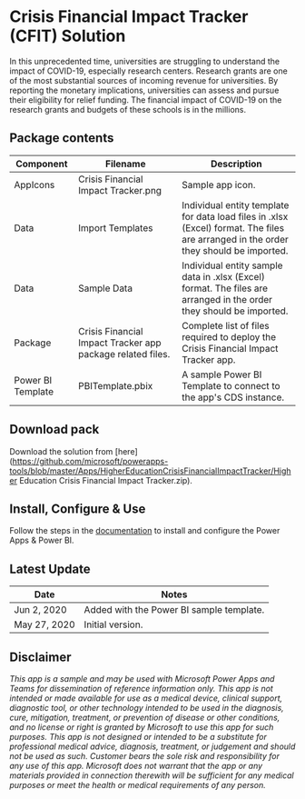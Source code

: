 
# Crisis Financial Impact Tracker (CFIT) Solution

In this unprecedented time, universities are struggling to understand the impact of COVID-19, especially research centers. Research grants are one of the most substantial sources of incoming revenue for universities. By reporting the monetary implications, universities can assess and pursue their eligibility for relief funding. The financial impact of COVID-19 on the research grants and budgets of these schools is in the millions.

## Package contents

|Component|	Filename |	Description
|-------|-------|------|
| AppIcons | Crisis Financial Impact Tracker.png	| Sample app icon.|
| Data|Import Templates  | Individual entity template for data load files in .xlsx (Excel) format. The files are arranged in the order they should be imported.|
| Data|Sample Data  | Individual entity sample data in .xlsx (Excel) format. The files are arranged in the order they should be imported.|
| Package |Crisis Financial Impact Tracker app package related files.|Complete list of files required to deploy the Crisis Financial Impact Tracker app.|
| Power BI Template | PBITemplate.pbix | A sample Power BI Template to connect to the app's CDS instance.

## Download pack

Download the solution from [here](https://github.com/microsoft/powerapps-tools/blob/master/Apps/HigherEducationCrisisFinancialImpactTracker/Higher Education Crisis Financial Impact Tracker.zip).

## Install, Configure & Use
Follow the steps in the [documentation](https://aka.ms/hecfit) to install and configure the Power Apps & Power BI. 

## Latest Update
Date | Notes
-|-
Jun 2, 2020 | Added with the Power BI sample template.
May 27, 2020 | Initial version.


## Disclaimer

*This app is a sample and may be used with Microsoft Power Apps and Teams for dissemination of reference information only. This app is not intended or made available for use as a medical device, clinical support, diagnostic tool, or other technology intended to be used in the diagnosis, cure, mitigation, treatment, or prevention of disease or other conditions, and no license or right is granted by Microsoft to use this app for such purposes. This app is not designed or intended to be a substitute for professional medical advice, diagnosis, treatment, or judgement and should not be used as such. Customer bears the sole risk and responsibility for any use of this app. Microsoft does not warrant that the app or any materials provided in connection therewith will be sufficient for any medical purposes or meet the health or medical requirements of any person.*
